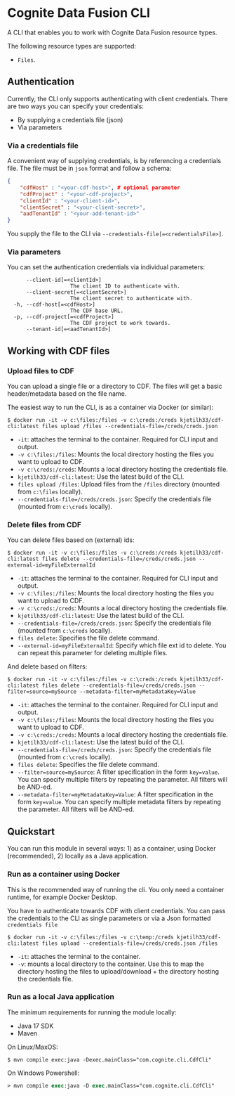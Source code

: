 # Cognite Data Fusion CLI

A CLI that enables you to work with Cognite Data Fusion resource types. 

The following resource types are supported:
- `Files`.

## Authentication

Currently, the CLI only supports authenticating with client credentials. There are two ways you can specify your credentials:
- By supplying a credentials file (json)
- Via parameters

### Via a credentials file

A convenient way of supplying credentials, is by referencing a credentials file. The file must be in `json` format and follow a schema:
```json
{
    "cdfHost" : "<your-cdf-host>", # optional parameter
    "cdfProject" : "<your-cdf-project>",
    "clientId" : "<your-client-id>",
    "clientSecret" : "<your-client-secret>",
    "aadTenantId" : "<your-add-tenant-id>"
}
```
You supply the file to the CLI via `--credentials-file[=<credentialsFile>]`.

### Via parameters

You can set the authentication credentials via individual parameters:
```text
      --client-id[=<clientId>]
                    The client ID to authenticate with.
      --client-secret[=<clientSecret>]
                    The client secret to authenticate with.
  -h, --cdf-host[=<cdfHost>]
                    The CDF base URL.
  -p, --cdf-project[=<cdfProject>]
                    The CDF project to work towards.
      --tenant-id[=<aadTenantId>]
```


## Working with CDF files

### Upload files to CDF

You can upload a single file or a directory to CDF. The files will get a basic header/metadata based on the file name.

The easiest way to run the CLI, is as a container via Docker (or similar):
```console
$ docker run -it -v c:\files:/files -v c:\creds:/creds kjetilh33/cdf-cli:latest files upload /files --credentials-file=/creds/creds.json
```
- `-it`: attaches the terminal to the container. Required for CLI input and output.
- `-v c:\files:/files`: Mounts the local directory hosting the files you want to upload to CDF.
- `-v c:\creds:/creds`: Mounts a local directory hosting the credentials file.
- `kjetilh33/cdf-cli:latest`: Use the latest build of the CLI.
- `files upload /files`: Upload files from the `/files` directory (mounted from `c:\files` locally).
- `--credentials-file=/creds/creds.json`: Specify the credentials file (mounted from `c:\creds` locally).

### Delete files from CDF

You can delete files based on (external) ids:
```console
$ docker run -it -v c:\files:/files -v c:\creds:/creds kjetilh33/cdf-cli:latest files delete --credentials-file=/creds/creds.json --external-id=myFileExternalId
```
- `-it`: attaches the terminal to the container. Required for CLI input and output.
- `-v c:\files:/files`: Mounts the local directory hosting the files you want to upload to CDF.
- `-v c:\creds:/creds`: Mounts a local directory hosting the credentials file.
- `kjetilh33/cdf-cli:latest`: Use the latest build of the CLI.
- `--credentials-file=/creds/creds.json`: Specify the credentials file (mounted from `c:\creds` locally).
- `files delete`: Specifies the file delete command.
- `--external-id=myFileExternalId`: Specify which file ext id to delete. You can repeat this parameter for deleting multiple files.

And delete based on filters:
```console
$ docker run -it -v c:\files:/files -v c:\creds:/creds kjetilh33/cdf-cli:latest files delete --credentials-file=/creds/creds.json --filter=source=mySource --metadata-filter=myMetadataKey=Value
```
- `-it`: attaches the terminal to the container. Required for CLI input and output.
- `-v c:\files:/files`: Mounts the local directory hosting the files you want to upload to CDF.
- `-v c:\creds:/creds`: Mounts a local directory hosting the credentials file.
- `kjetilh33/cdf-cli:latest`: Use the latest build of the CLI.
- `--credentials-file=/creds/creds.json`: Specify the credentials file (mounted from `c:\creds` locally).
- `files delete`: Specifies the file delete command.
- `--filter=source=mySource`: A filter specification in the form `key=value`. You can specify multiple filters by repeating the parameter. All filters will be AND-ed.
- `--metadata-filter=myMetadataKey=Value`: A filter specification in the form `key=value`. You can specify multiple metadata filters by repeating the parameter. All filters will be AND-ed.



## Quickstart

You can run this module in several ways: 1) as a container, using Docker (recommended), 2) locally as a Java application.

### Run as a container using Docker

This is the recommended way of running the cli. You only need a container runtime, for example Docker Desktop.

You have to authenticate towards CDF with client credentials. You can pass the credentials to the CLI as single parameters or via a Json formatted `credentials file`

```console
$ docker run -it -v c:\files:/files -v c:\temp:/creds kjetilh33/cdf-cli:latest files upload --credentials-file=/creds/creds.json /files
```
- `-it`: attaches the terminal to the container.
- `-v`: mounts a local directory to the container. Use this to map the directory hosting the files to upload/download + the directory hosting the credentials file.

### Run as a local Java application

The minimum requirements for running the module locally:
- Java 17 SDK
- Maven

On Linux/MaxOS:
```console
$ mvn compile exec:java -Dexec.mainClass="com.cognite.cli.CdfCli"
```

On Windows Powershell:
```ps
> mvn compile exec:java -D exec.mainClass="com.cognite.cli.CdfCli"
```


